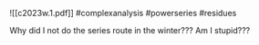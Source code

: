 ![[c2023w.1.pdf]] #complexanalysis #powerseries #residues

Why did I not do the series route in the winter??? Am I stupid???